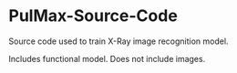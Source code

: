 # PulMax-Source-Code

Source code used to train X-Ray image recognition model.

Includes functional model. Does not include images.

